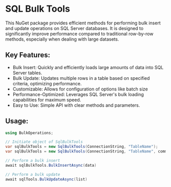 # SQL Bulk Tools

This NuGet package provides efficient methods for performing bulk insert and update operations on SQL Server databases. It is designed to significantly improve performance compared to traditional row-by-row methods, especially when dealing with large datasets.

## Key Features:

* Bulk Insert: Quickly and efficiently loads large amounts of data into SQL Server tables.
* Bulk Update: Updates multiple rows in a table based on specified criteria, optimizing performance.
* Customizable: Allows for configuration of options like batch size
* Performance-Optimized: Leverages SQL Server's bulk loading capabilities for maximum speed.
* Easy to Use: Simple API with clear methods and parameters.

## Usage:

```csharp
using BulkOperations;

// Initiate object of SqlBulkTools
var sqlBulkTools = new SqlBulkTools(ConnectionString, "TableName");
var sqlBulkTools = new SqlBulkTools(ConnectionString, "TableName", commitBatchSize:2000);

// Perform a bulk insert
await sqlBulkTools.BulkInsertAsync(data)

// Perform a bulk update
await sqlTools.BulkUpdateAsync(list)